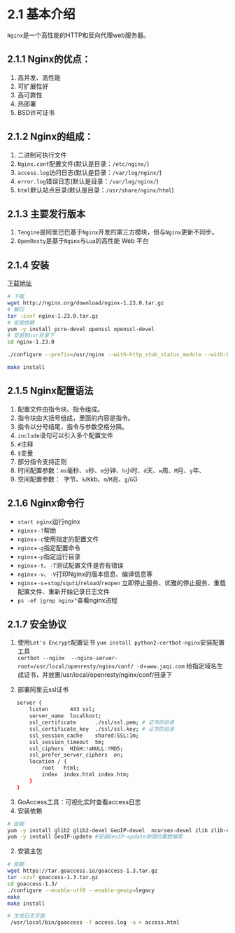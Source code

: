 # 2.1 基本介绍
`Nginx`是一个高性能的HTTP和反向代理web服务器。
## 2.1.1 Nginx的优点：
1. 高并发、高性能
2. 可扩展性好
3. 高可靠性
4. 热部署
5. BSD许可证书
## 2.1.2 Nginx的组成：
1. 二进制可执行文件
2. `Nginx.conf`配置文件(默认是目录：`/etc/nginx/`)
3. `access.log`访问日志(默认是目录：`/var/log/nginx/`)
4. `error.log`错误日志(默认是目录：`/var/log/nginx/`)
4. `html`默认站点目录(默认是目录：`/usr/share/nginx/html`)

## 2.1.3 主要发行版本
1. `Tengine`是阿里巴巴基于`Nginx`开发的第三方模块，但与`Nginx`更新不同步。
2. `OpenResty`是基于`Nginx`与`Lua`的高性能 Web 平台

## 2.1.4 安装

[下载地址](http://nginx.org/en/download.html)
```zsh
# 下载
wget http://nginx.org/download/nginx-1.23.0.tar.gz
# 解压
tar -zvxf nginx-1.23.0.tar.gz
# 安装依赖
yum -y install pcre-devel openssl openssl-devel
# 安装到usr目录下
cd nginx-1.23.0

./configure --prefix=/usr/nginx --with-http_stub_status_module --with-http_ssl_module

make install
```
## 2.1.5 Nginx配置语法
1. 配置文件由指令块、指令组成。
2. 指令块由大括号组成，里面的内容是指令。
3. 指令以分号结尾，指令与参数空格分隔。
4. `include`语句可以引入多个配置文件
5. `#`注释
6. `$`变量
7. 部分指令支持正则
8. 时间配置参数：`ms`毫秒、`s`秒、`m`分钟、`h`小时、`d`天、`w`周、`M`月、`y`年、
9. 空间配置参数：` `字节、`k`/`K`kb、`m`/`M`兆、`g`/`G`G

## 2.1.6 Nginx命令行
* `start nginx`运行nginx
* `nginx`+`-?`帮助
* `nginx`+`-c`使用指定的配置文件
* `nginx`+`-g`指定配置命令
* `nginx`+`-p`指定运行目录
* `nginx`+`-t`、`-T`测试配置文件是否有错误
* `nginx`+`-v`、`-V`打印Nginx的版本信息、编译信息等
* `nginx`+`-s`+`stop`/`squti`/`reload`/`reopen` 立即停止服务、优雅的停止服务、重载配置文件、重新开始记录日志文件
* `ps -ef |grep nginx"`查看nginx进程
## 2.1.7 安全协议
1. 使用`Let's Encrypt`配置证书
`yum install python2-certbot-nginx`安装配置工具     
`certbot --nginx  --nginx-server-root=/usr/local/openresty/nginx/conf/ -d`+`www.jaqi.com` 给指定域名生成证书，并放置/usr/local/openresty/nginx/conf/目录下

2. 部署阿里云ssl证书
```zsh
   server {
       listen       443 ssl;
       server_name  localhost;
       ssl_certificate      ./ssl/ssl.pem; # 证书的目录
       ssl_certificate_key  ./ssl/ssl.key; # 证书的目录
       ssl_session_cache    shared:SSL:1m;
       ssl_session_timeout  5m;
       ssl_ciphers  HIGH:!aNULL:!MD5;
       ssl_prefer_server_ciphers  on;
       location / {
           root   html;
           index  index.html index.htm;
       }
   }
```
3. GoAccess工具：可视化实时查看access日志
1. 安装依赖
```zsh
# 依赖
yum -y install glib2 glib2-devel GeoIP-devel  ncurses-devel zlib zlib-devel gcc
yum -y install GeoIP-update	#安装GeoIP-update地理位置数据库
```
2. 安装主包
```zsh
# 依赖
wget https://tar.goaccess.io/goaccess-1.3.tar.gz
tar -xzvf goaccess-1.3.tar.gz
cd goaccess-1.3/
./configure --enable-utf8 --enable-geoip=legacy
make
make install
```
```zsh
# 生成日志页面
 /usr/local/bin/goaccess -f access.log -a > access.html
```
